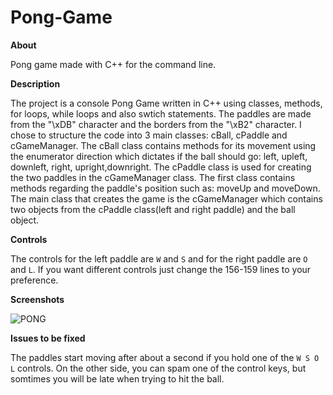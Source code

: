 # Pong-Game

**About**

Pong game made with C++ for the command line.

**Description**

The project is a console Pong Game written in C++ using classes, methods, for loops, while loops and also swtich statements. The paddles are made from the "\xDB" character and the borders from the "\xB2" character. I chose to structure the code into 3 main classes: cBall, cPaddle and cGameManager. The cBall class contains methods for its movement using the enumerator direction which dictates if the ball should go: left, upleft, downleft, right, upright,downright. The cPaddle class is used for creating the two paddles in the cGameManager class. The first class contains methods regarding the paddle's position such as: moveUp and moveDown. The main class that creates the game is the cGameManager which contains two objects from the cPaddle class(left and right paddle) and the ball object.

**Controls**

The controls for the left paddle are ```W``` and ```S``` and for the right paddle are ```O``` and ```L```. If you want different controls just change the 156-159 lines to your preference. 

**Screenshots**

![PONG](https://user-images.githubusercontent.com/100527261/158470947-ecde9cbc-f5e8-4da4-9775-e58171857823.PNG)

**Issues to be fixed**

The paddles start moving after about a second if you hold one of the ```W S O L``` controls. On the other side, you can spam one of the control keys, but somtimes you will be late when trying to hit the ball.







